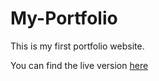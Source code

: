 # My-Portfolio
This is my first portfolio website.

You can find the live version [here](https://akashtakawale.netlify.app/)